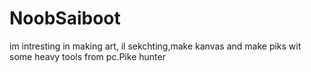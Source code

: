 # NoobSaiboot
im intresting in making art, il sekchting,make kanvas and make piks wit some heavy tools from pc.Pike hunter
